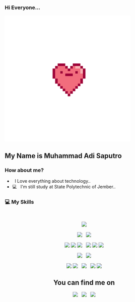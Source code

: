 ### Hi Everyone...
<img src="heart-love.gif" height="400"/>

## My Name is Muhammad Adi Saputro

### How about me?

- &nbsp; I Love everything about technology..
- 💻 &nbsp; I'm still study at State Polytechnic of Jember..

### 💻 My Skills
<br>
  
  <p align="center">
    <img src="https://img.shields.io/badge/Linux-FCC624?style=for-the-badge&logo=linux&logoColor=black" height="25"/>  
  </p>
  
  <p  align="center">

<img src="https://img.shields.io/badge/Laravel-FF2D20?style=for-the-badge&logo=laravel&logoColor=white" height="25"/>  
  &nbsp;
<img src="https://img.shields.io/badge/Codeigniter-EF4223?style=for-the-badge&logo=codeigniter&logoColor=white" height="25"/>
  </p>
  
  <p  align="center">
  <img src="https://img.shields.io/badge/Java-ED8B00?style=for-the-badge&logo=java&logoColor=white" height="25"/>  
  <img src="https://img.shields.io/badge/PHP-777BB4?style=for-the-badge&logo=php&logoColor=white" height="25"/>
  <img src="https://img.shields.io/badge/HTML5-E34F26?style=for-the-badge&logo=html5&logoColor=white" height="25"/>  
  &nbsp;
  <img src="https://img.shields.io/badge/JavaScript-F7DF1E?style=for-the-badge&logo=javascript&logoColor=black" height="25"/>
  <img src="https://img.shields.io/badge/CSS3-1572B6?style=for-the-badge&logo=css3&logoColor=white" height="25"/>
  <img src="https://img.shields.io/badge/Python-00599C?style=for-the-badge&logo=python&logoColor=white" height="25"/> 
</p>

<p align="center">
  <img src="https://img.shields.io/badge/MySQL-005C84?style=for-the-badge&logo=mysql&logoColor=white" height="25">
  &nbsp;
  <img src="https://img.shields.io/badge/MongoDB-48a348?style=for-the-badge&logo=mongodb&logoColor=white" height="25">
</p>

<p align="center">
  <img src="https://img.shields.io/badge/Flutter-02569B?style=for-the-badge&logo=flutter&logoColor=white" height="25">
  <img src="https://img.shields.io/badge/TailwindCSS-06B6D4?style=for-the-badge&logo=tailwindcss&logoColor=white" height="25">
  &nbsp;
  <img src="https://img.shields.io/badge/BootstrapCSS-7952B3?style=for-the-badge&logo=bootstrap&logoColor=white" height="25">
  &nbsp;
  <img src="https://img.shields.io/badge/Vue.js-4FC08D?style=for-the-badge&logo=vue.js&logoColor=white" height="25">
  <img src="https://img.shields.io/badge/nuxt.js-00C58E?style=for-the-badge&logo=nuxtdotjs&logoColor=white" height="25">
</p>

<h2 align="center">
  You can find me on  
</h2>

<p align="center">
  <a target="_blank" href="mailto:muhammadxxz7@gmail.com"><img src="https://img.shields.io/badge/Gmail-D14836?style=for-the-badge&logo=gmail&logoColor=white" height="25"></a>
  &nbsp;
  <a target="_blank" href="https://www.instagram.com/m_adi_sptro/"><img src="https://img.shields.io/badge/Instagram-E4405F?style=for-the-badge&logo=instagram&logoColor=white" height="25"></a>
  &nbsp;
  <a target="_blank" href="https://wa.me/+6285748314069"><img src="https://img.shields.io/badge/WhatsApp-25D366?style=for-the-badge&logo=whatsapp&logoColor=white" height="25"></a>
</p>
